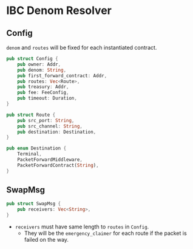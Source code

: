 # IBC Denom Resolver

## Config

`denom` and `routes` will be fixed for each instantiated contract.

```rust
pub struct Config {
    pub owner: Addr,
    pub denom: String,
    pub first_forward_contract: Addr,
    pub routes: Vec<Route>,
    pub treasury: Addr,
    pub fee: FeeConfig,
    pub timeout: Duration,
}
```

```rust
pub struct Route {
    pub src_port: String,
    pub src_channel: String,
    pub destination: Destination,
}

pub enum Destination {
    Terminal,
    PacketForwardMiddleware,
    PacketForwardContract(String),
}
```

## SwapMsg

```rust
pub struct SwapMsg {
    pub receivers: Vec<String>,
}
```

- `receivers` must have same length to `routes` in `Config`.
  - They will be the `emergency_claimer` for each route if the packet is failed on the way.
